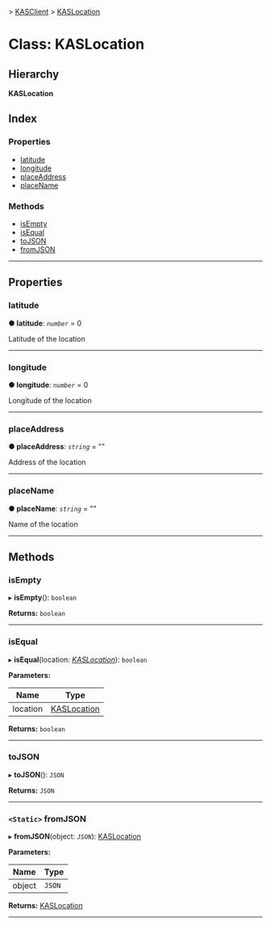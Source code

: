 [](../README.md) > [KASClient](../modules/kasclient.md) > [KASLocation](../classes/kasclient.kaslocation.md)

# Class: KASLocation

## Hierarchy

**KASLocation**

## Index

### Properties

* [latitude](kasclient.kaslocation.md#latitude)
* [longitude](kasclient.kaslocation.md#longitude)
* [placeAddress](kasclient.kaslocation.md#placeaddress)
* [placeName](kasclient.kaslocation.md#placename)
### Methods

* [isEmpty](kasclient.kaslocation.md#isempty)
* [isEqual](kasclient.kaslocation.md#isequal)
* [toJSON](kasclient.kaslocation.md#tojson)
* [fromJSON](kasclient.kaslocation.md#fromjson)

---

## Properties

<a id="latitude"></a>

###  latitude

**● latitude**: *`number`* = 0

Latitude of the location

___
<a id="longitude"></a>

###  longitude

**● longitude**: *`number`* = 0

Longitude of the location

___
<a id="placeaddress"></a>

###  placeAddress

**● placeAddress**: *`string`* = ""

Address of the location

___
<a id="placename"></a>

###  placeName

**● placeName**: *`string`* = ""

Name of the location

___

## Methods

<a id="isempty"></a>

###  isEmpty

▸ **isEmpty**(): `boolean`

**Returns:** `boolean`

___
<a id="isequal"></a>

###  isEqual

▸ **isEqual**(location: *[KASLocation](kasclient.kaslocation.md)*): `boolean`

**Parameters:**

| Name | Type |
| ------ | ------ |
| location | [KASLocation](kasclient.kaslocation.md) |

**Returns:** `boolean`

___
<a id="tojson"></a>

###  toJSON

▸ **toJSON**(): `JSON`

**Returns:** `JSON`

___
<a id="fromjson"></a>

### `<Static>` fromJSON

▸ **fromJSON**(object: *`JSON`*): [KASLocation](kasclient.kaslocation.md)

**Parameters:**

| Name | Type |
| ------ | ------ |
| object | `JSON` |

**Returns:** [KASLocation](kasclient.kaslocation.md)

___


